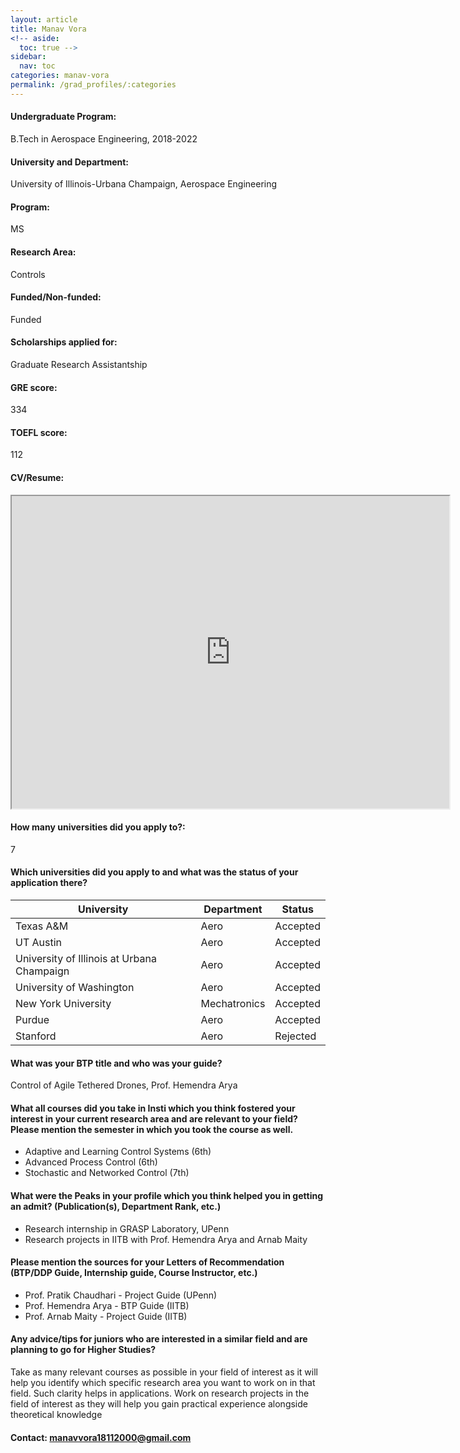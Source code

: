 ```yaml
---
layout: article
title: Manav Vora
<!-- aside:
  toc: true -->
sidebar:
  nav: toc
categories: manav-vora
permalink: /grad_profiles/:categories
---
```


<!-- # Hi, this is the page for Manav Vora.  -->
<!-- Write Program if different from Btech Aero-->
#### Undergraduate Program:
B.Tech in Aerospace Engineering, 2018-2022

#### University and Department:
University of Illinois-Urbana Champaign, Aerospace Engineering 

#### Program:
MS
#### Research Area: 
Controls

#### Funded/Non-funded:
Funded

#### Scholarships applied for:
Graduate Research Assistantship

#### GRE score: 
334

#### TOEFL score: 
112

#### CV/Resume:

<iframe src="https://drive.google.com/file/d/1yJOgzyRx6VPuaChuo5dQ46MwOP-NprlM/preview" width="700" height="500" allow="autoplay"></iframe>

#### How many universities did you apply to?: 
7

#### Which universities did you apply to and what was the status of your application there?

| University | Department | Status | 
| -----------|------------|--------|
| Texas A&M       | Aero       | Accepted   |
|UT Austin| Aero|Accepted|
|University of Illinois at Urbana Champaign|Aero|Accepted|
|University of Washington|Aero|Accepted|
|New York University|Mechatronics|Accepted|
|Purdue|Aero|Accepted|
|Stanford|Aero|Rejected|



#### What was your BTP title and who was your guide?
Control of Agile Tethered Drones, Prof. Hemendra Arya

#### What all courses did you take in Insti which you think fostered your interest in your current research area and are relevant to your field? Please mention the semester in which you took the course as well.
* Adaptive and Learning Control Systems (6th)
* Advanced Process Control (6th)
* Stochastic and Networked Control (7th)

#### What were the Peaks in your profile which you think helped you in getting an admit? (Publication(s), Department Rank, etc.)
* Research internship in GRASP Laboratory, UPenn
* Research projects in IITB with Prof. Hemendra Arya and Arnab Maity

#### Please mention the sources for your Letters of Recommendation (BTP/DDP Guide, Internship guide, Course Instructor, etc.)
* Prof. Pratik Chaudhari - Project Guide (UPenn)
* Prof. Hemendra Arya - BTP Guide (IITB)
* Prof. Arnab Maity - Project Guide (IITB)

#### Any advice/tips for juniors who are interested in a similar field and are planning to go for Higher Studies?
Take as many relevant courses as possible in your field of interest as it will help you identify which specific research area you want to work on in that field. Such clarity helps in applications. Work on research projects in the field of interest as they will help you gain practical experience alongside theoretical knowledge 

#### Contact: [manavvora18112000@gmail.com](mailto:manavvora18112000@gmail.com)
